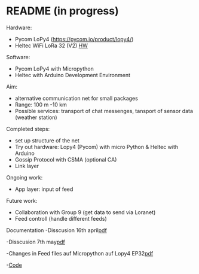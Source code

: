 # README (in progress)

Hardware:
- Pycom LoPy4 (https://pycom.io/product/lopy4/) 
- Heltec WiFi LoRa 32 (V2)
[HW](https://docs.google.com/document/d/1o227TDHczz5nQCsoUG2dpD75O2_IHPJt8oStm88SHiA/edit)

Software:
- Pycom LoPy4 with Micropython
- Heltec with Arduino Development Environment

Aim:
- alternative communication net for small packages
- Range: 100 m -10 km
- Possible services: transport of chat messenges, tansport of sensor data (weather station)

Completed steps:
- set up structure of the net
- Try out hardware: Lopy4 (Pycom) with micro Python & Heltec with Arduino
- Gossip Protocol with CSMA (optional CA)
- Link layer 

Ongoing work:
- App layer: input of feed

Future work:
- Collaboration with Group 9 (get data to send via Loranet)
- Feed controll (handle different feeds)

Documentation
-Disscusion 16th april[pdf](https://github.com/cn-uofbasel/BACnet/edit/master/groups/05-loraLink/doc/4Loralink_1.pdf)

-Disscusion 7th may[pdf](https://github.com/cn-uofbasel/BACnet/edit/master/groups/05-loraLink/doc/4Loralink_V2.pdf)

-Changes in Feed files auf Micropython auf Lopy4 EP32[pdf](https://github.com/cn-uofbasel/BACnet/edit/master/groups/05-loraLink/doc/Feedchanges.pdf)

-[Code](https://github.com/cn-uofbasel/BACnet/edit/master/groups/05-loraLink/src)




